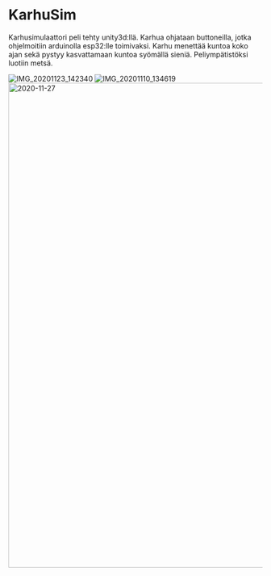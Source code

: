 # KarhuSim

Karhusimulaattori peli tehty unity3d:llä. Karhua ohjataan buttoneilla, jotka ohjelmoitiin arduinolla esp32:lle toimivaksi. Karhu menettää kuntoa koko ajan sekä pystyy kasvattamaan kuntoa syömällä sieniä. Peliympätistöksi luotiin metsä.

![IMG_20201123_142340](https://github.com/Sikesala93/KarhuSimulaattori/assets/73936511/ab5b804c-be8d-4b3e-96f9-0d96e26752a5)
![IMG_20201110_134619](https://github.com/Sikesala93/KarhuSimulaattori/assets/73936511/967ed8d7-ea45-4317-b0b8-282a46559c97)
<img width="960" alt="2020-11-27" src="https://github.com/Sikesala93/KarhuSimulaattori/assets/73936511/b5cb5d30-5f48-4c41-ae0b-b6a6163ad848">
